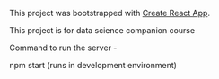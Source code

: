 This project was bootstrapped with [Create React App](https://github.com/facebookincubator/create-react-app).

This project is for data science companion course

Command to run the server -

npm start (runs in development environment)
